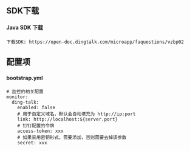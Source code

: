 ## SDK下载

#### Java SDK 下载
    下载SDK: https://open-doc.dingtalk.com/microapp/faquestions/vzbp02
    
## 配置项

#### bootstrap.yml

```
# 监控的相关配置
monitor:
  ding-talk:
    enabled: false
    # 用于自定义域名，默认会自动填充为 http://ip:port
    link: http://localhost:${server.port}
    # 钉钉配置的令牌
    access-token: xxx
    # 如果采用密钥形式，需要添加，否则需要去掉该参数
    secret: xxx
```